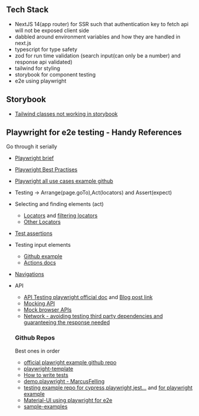 ## Tech Stack

- NextJS 14(app router) for SSR such that authentication key to fetch api will not be exposed client side
- dabbled around environment variables and how they are handled in next.js
- typescript for type safety
- zod for run time validation (search input(can only be a number) and response api validated)
- tailwind for styling
- storybook for component testing
- e2e using playwright

## Storybook

- [Tailwind classes not working in storybook ](https://dev.to/lico/nextjs-using-tailwind-with-storybook-5aie)

## Playwright for e2e testing - Handy References

Go through it serially

- [Playwright brief](https://ray.run/blog/mastering-playwright-test-automation-your-comprehensive-cheat-sheet#seeking-out-page-elements)

- [Playwright Best Practises](https://playwright.dev/docs/best-practices)

- [Playwright all use cases example github](https://github.com/MarcusFelling/demo.playwright/blob/main/basic/2-actions.spec.ts)

- Testing -> Arrange(page.goTo),Act(locators) and Assert(expect)

- Selecting and finding elements (act)

  - [Locators](https://playwright.dev/docs/locators) and [filtering locators](https://playwright.dev/docs/locators#filtering-locators)
  - [Other Locators](https://playwright.dev/docs/other-locators)

- [Test assertions](https://playwright.dev/docs/test-assertions)

- Testing input elements

  - [Github example](https://github.com/MarcusFelling/demo.playwright/blob/main/basic/2-actions.spec.ts)
  - [Actions docs](https://playwright.dev/docs/input)

- [Navigations](https://playwright.dev/docs/navigations)

- API

  - [API Testing playwright official doc](https://playwright.dev/docs/api-testing) and [Blog post link](https://anandhik.medium.com/api-testing-in-playwright-a4d031ba427c)
  - [Mocking API](https://playwright.dev/docs/mock)
  - [Mock browser APIs](https://playwright.dev/docs/mock-browser-apis)
  - [Network - avoiding testing third party dependencies and guaranteeing the response needed](https://playwright.dev/docs/network)

  ### Github Repos

  Best ones in order

  - [official plawright example github repo](https://github.com/microsoft/playwright/tree/main/examples)
  - [playwright-template](https://github.com/abhaybharti/playwright-framework-template/tree/master/src/tests)
  - [How to write tests](https://github.com/LambdaTest/playwright-sample/blob/main/playwright-test-ts/tests/download.spec.ts)
  - [demo.playwright - MarcusFelling](https://github.com/MarcusFelling/demo.playwright)
  - [testing example repo for cypress,playwright,jest...](https://github.com/testomatio) and [for playwright example](https://github.com/testomatio/examples/tree/master/playwright)
  - [Material-UI using playwright for e2e](https://github.com/mui/material-ui/tree/master/test)
  - [sample-examples](https://github.com/akshayp7/playwright-typescript-playwright-test/tree/main/tests)

